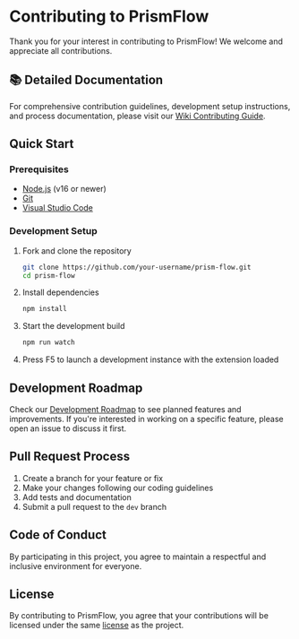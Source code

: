 # Contributing to PrismFlow

Thank you for your interest in contributing to PrismFlow! We welcome and appreciate all contributions.

## 📚 Detailed Documentation

For comprehensive contribution guidelines, development setup instructions, and process documentation, please visit our [Wiki Contributing Guide](https://github.com/seristic/prism-flow/wiki/Contributing).

## Quick Start

### Prerequisites

- [Node.js](https://nodejs.org/) (v16 or newer)
- [Git](https://git-scm.com/)
- [Visual Studio Code](https://code.visualstudio.com/)

### Development Setup

1. Fork and clone the repository

   ```bash
   git clone https://github.com/your-username/prism-flow.git
   cd prism-flow
   ```

2. Install dependencies

   ```bash
   npm install
   ```

3. Start the development build

   ```bash
   npm run watch
   ```

4. Press F5 to launch a development instance with the extension loaded

## Development Roadmap

Check our [Development Roadmap](https://github.com/seristic/prism-flow/wiki/Roadmap) to see planned features and improvements. If you're interested in working on a specific feature, please open an issue to discuss it first.

## Pull Request Process

1. Create a branch for your feature or fix
2. Make your changes following our coding guidelines
3. Add tests and documentation
4. Submit a pull request to the `dev` branch

## Code of Conduct

By participating in this project, you agree to maintain a respectful and inclusive environment for everyone.

## License

By contributing to PrismFlow, you agree that your contributions will be licensed under the same [license](LICENSE.md) as the project.
